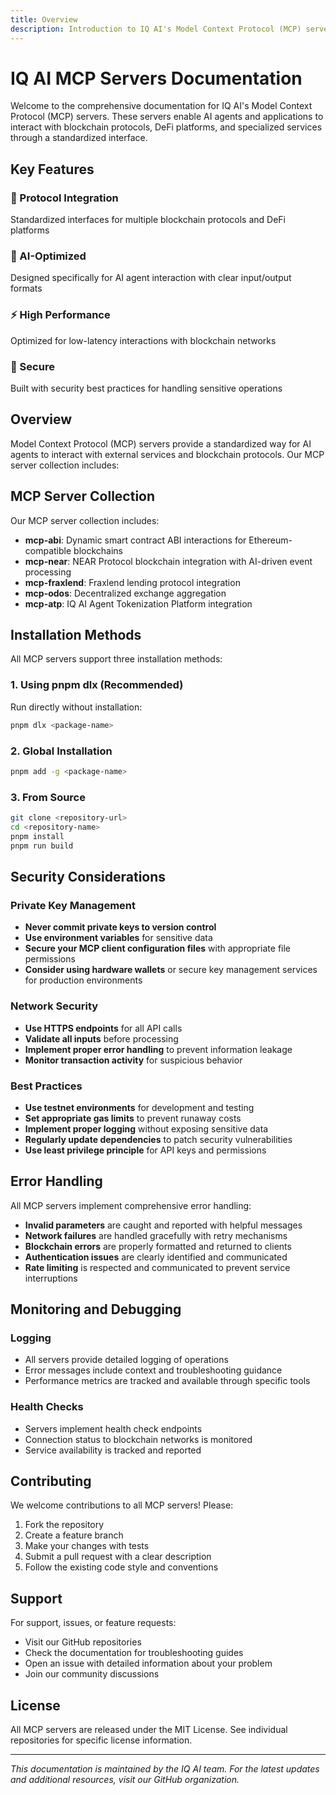 ```yaml
---
title: Overview
description: Introduction to IQ AI's Model Context Protocol (MCP) servers
---
```


# IQ AI MCP Servers Documentation

Welcome to the comprehensive documentation for IQ AI's Model Context Protocol (MCP) servers. These servers enable AI agents and applications to interact with blockchain protocols, DeFi platforms, and specialized services through a standardized interface.

## Key Features

<div class="grid grid-cols-1 md:grid-cols-2 gap-6 my-8">

<div class="bg-white dark:bg-gray-800 p-6 rounded-xl shadow-md border border-gray-200 dark:border-gray-700">
<h3 class="text-xl font-semibold mb-3 text-indigo-600 dark:text-indigo-400">🔌 Protocol Integration</h3>
<p>Standardized interfaces for multiple blockchain protocols and DeFi platforms</p>
</div>

<div class="bg-white dark:bg-gray-800 p-6 rounded-xl shadow-md border border-gray-200 dark:border-gray-700">
<h3 class="text-xl font-semibold mb-3 text-indigo-600 dark:text-indigo-400">🤖 AI-Optimized</h3>
<p>Designed specifically for AI agent interaction with clear input/output formats</p>
</div>

<div class="bg-white dark:bg-gray-800 p-6 rounded-xl shadow-md border border-gray-200 dark:border-gray-700">
<h3 class="text-xl font-semibold mb-3 text-indigo-600 dark:text-indigo-400">⚡️ High Performance</h3>
<p>Optimized for low-latency interactions with blockchain networks</p>
</div>

<div class="bg-white dark:bg-gray-800 p-6 rounded-xl shadow-md border border-gray-200 dark:border-gray-700">
<h3 class="text-xl font-semibold mb-3 text-indigo-600 dark:text-indigo-400">🔐 Secure</h3>
<p>Built with security best practices for handling sensitive operations</p>
</div>

</div>

## Overview

Model Context Protocol (MCP) servers provide a standardized way for AI agents to interact with external services and blockchain protocols. Our MCP server collection includes:

## MCP Server Collection

Our MCP server collection includes:

- **mcp-abi**: Dynamic smart contract ABI interactions for Ethereum-compatible blockchains
- **mcp-near**: NEAR Protocol blockchain integration with AI-driven event processing
- **mcp-fraxlend**: Fraxlend lending protocol integration
- **mcp-odos**: Decentralized exchange aggregation
- **mcp-atp**: IQ AI Agent Tokenization Platform integration

## Installation Methods

All MCP servers support three installation methods:

### 1. Using pnpm dlx (Recommended)

Run directly without installation:

```bash
pnpm dlx <package-name>
```

### 2. Global Installation

```bash
pnpm add -g <package-name>
```

### 3. From Source

```bash
git clone <repository-url>
cd <repository-name>
pnpm install
pnpm run build
```

## Security Considerations

### Private Key Management

- **Never commit private keys to version control**
- **Use environment variables** for sensitive data
- **Secure your MCP client configuration files** with appropriate file permissions
- **Consider using hardware wallets** or secure key management services for production environments

### Network Security

- **Use HTTPS endpoints** for all API calls
- **Validate all inputs** before processing
- **Implement proper error handling** to prevent information leakage
- **Monitor transaction activity** for suspicious behavior

### Best Practices

- **Use testnet environments** for development and testing
- **Set appropriate gas limits** to prevent runaway costs
- **Implement proper logging** without exposing sensitive data
- **Regularly update dependencies** to patch security vulnerabilities
- **Use least privilege principle** for API keys and permissions

## Error Handling

All MCP servers implement comprehensive error handling:

- **Invalid parameters** are caught and reported with helpful messages
- **Network failures** are handled gracefully with retry mechanisms
- **Blockchain errors** are properly formatted and returned to clients
- **Authentication issues** are clearly identified and communicated
- **Rate limiting** is respected and communicated to prevent service interruptions

## Monitoring and Debugging

### Logging

- All servers provide detailed logging of operations
- Error messages include context and troubleshooting guidance
- Performance metrics are tracked and available through specific tools

### Health Checks

- Servers implement health check endpoints
- Connection status to blockchain networks is monitored
- Service availability is tracked and reported

## Contributing

We welcome contributions to all MCP servers! Please:

1. Fork the repository
2. Create a feature branch
3. Make your changes with tests
4. Submit a pull request with a clear description
5. Follow the existing code style and conventions

## Support

For support, issues, or feature requests:

- Visit our GitHub repositories
- Check the documentation for troubleshooting guides
- Open an issue with detailed information about your problem
- Join our community discussions

## License

All MCP servers are released under the MIT License. See individual repositories for specific license information.

---

_This documentation is maintained by the IQ AI team. For the latest updates and additional resources, visit our GitHub organization._
